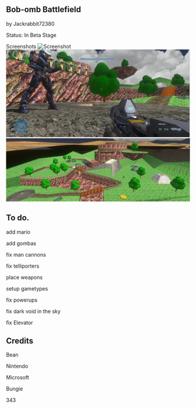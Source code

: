 ## Bob-omb Battlefield
by Jackrabbit72380

Status: In Beta Stage

Screenshots
![Screenshot](https://github.com/jackrabbit72380/Ho4kmmm/blob/master/common/H3EK/tags/levels/multi/bobombbattlefield/previews/preview1.jpg)
![Screenshot](https://github.com/jackrabbit72380/Ho4kmmm/blob/master/common/H3EK/tags/levels/multi/bobombbattlefield/previews/preview0.jpg)
![Screenshot](https://github.com/jackrabbit72380/Ho4kmmm/blob/master/common/H3EK/tags/levels/multi/bobombbattlefield/previews/preview.jpg)

## To do.
 
 add mario
 
 add gombas
 
 fix man cannons 
 
 fix telliporters
 
 place weapons
 
 setup gametypes
 
 fix powerups
 
 fix dark void in the sky

 fix Elevator

 ## Credits
 
 Bean
 
 Nintendo
 
 Microsoft
 
 Bungie
 
 343
